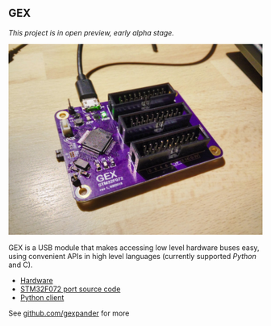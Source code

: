 ## GEX

*This project is in open preview, early alpha stage.*

![photo](photo.jpg?x)

GEX is a USB module that makes accessing low level hardware buses easy, 
using convenient APIs in high level languages (currently supported *Python* and C).

- [Hardware](https://github.com/gexpander/gex-hardware)
- [STM32F072 port source code](https://github.com/gexpander/gex-f072)
- [Python client](https://github.com/gexpander/gex-client-py)

See [github.com/gexpander](https://github.com/gexpander) for more

